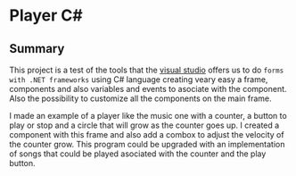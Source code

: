 # Player C#
## Summary
 This project is a test of the tools that the [visual studio](https://visualstudio.microsoft.com/es/) offers us to do `forms with .NET frameworks` using C# language creating veary easy a frame, components and also variables and events to asociate with the component. Also the possibility to customize all the components on the main frame.

 I made an example of a player like the music one with a counter, a button to play or stop and a circle that will grow as the counter goes up. I created a component with this frame and also add a combox to adjust the velocity of the counter grow. This program could be upgraded with an implementation of songs that could be played asociated with the counter and the play button.
